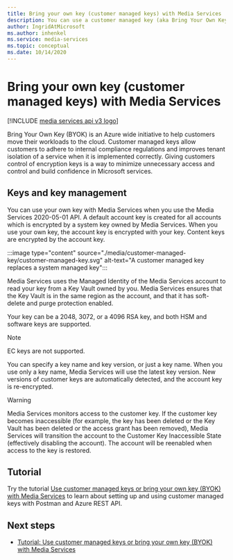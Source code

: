 ```yaml
---
title: Bring your own key (customer managed keys) with Media Services
description: You can use a customer managed key (aka Bring Your Own Key) with Media Services.
author: IngridAtMicrosoft
ms.author: inhenkel
ms.service: media-services
ms.topic: conceptual
ms.date: 10/14/2020
---
```


# Bring your own key (customer managed keys) with Media Services

[!INCLUDE [media services api v3 logo](./includes/v3-hr.md)]

Bring Your Own Key (BYOK) is an Azure wide initiative to help customers move their workloads to the cloud. Customer managed keys allow customers to adhere to internal compliance regulations and improves tenant isolation of a service when it is implemented correctly. Giving customers control of encryption keys is a way to minimize unnecessary access and control and build confidence in Microsoft services.

## Keys and key management

You can use your own key with Media Services when you use the Media Services 2020-05-01 API. A default account key is created for all accounts which is encrypted by a system key owned by Media Services. When you use your own key, the account key is encrypted with your key. Content keys are encrypted by the account key.

:::image type="content" source="./media/customer-managed-key/customer-managed-key.svg" alt-text="A customer managed key replaces a system managed key":::

Media Services uses the Managed Identity of the Media Services account to read your key from a Key Vault owned by you. Media Services ensures that the Key Vault is in the same region as the account, and that it has soft-delete and purge protection enabled.

Your key can be a 2048, 3072, or a 4096 RSA key, and both HSM and software keys are supported.

> [!NOTE]
> EC keys are not supported.

You can specify a key name and key version, or just a key name. When you use only a key name, Media Services will use the latest key version. New versions of customer keys are automatically detected, and the account key is re-encrypted.

> [!WARNING]
> Media Services monitors access to the customer key. If the customer key becomes inaccessible (for example, the key has been deleted or the Key Vault has been deleted or the access grant has been removed), Media Services will transition the account to the Customer Key Inaccessible State (effectively disabling the account).  The account will be reenabled when access to the key is restored.

## Tutorial
Try the tutorial [Use customer managed keys or bring your own key (BYOK) with Media Services](tutorial-byok.md) to learn about setting up and using customer managed keys with Postman and Azure REST API.

## Next steps

* [Tutorial: Use customer managed keys or bring your own key (BYOK) with Media Services](tutorial-byok.md)